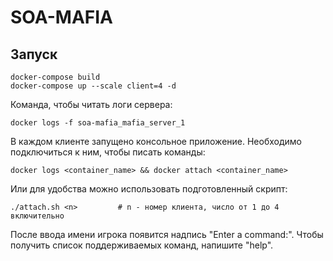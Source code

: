 # SOA-MAFIA
## Запуск
```
docker-compose build
docker-compose up --scale client=4 -d
```

Команда, чтобы читать логи  сервера:
```
docker logs -f soa-mafia_mafia_server_1
```

В каждом клиенте запущено консольное приложение. Необходимо подключиться к ним, чтобы писать команды:
```
docker logs <container_name> && docker attach <container_name>
```
Или для удобства можно использовать подготовленный скрипт:
```
./attach.sh <n>         # n - номер клиента, число от 1 до 4 включительно
```

После ввода имени игрока появится надпись "Enter a command:". Чтобы получить список поддерживаемых команд, напишите "help".